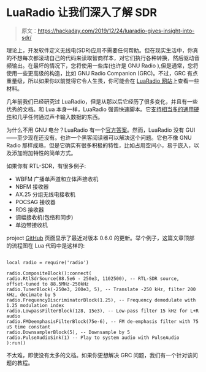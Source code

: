 # LuaRadio 让我们深入了解 SDR

> 原文：<https://hackaday.com/2019/12/24/luaradio-gives-insight-into-sdr/>

理论上，开发软件定义无线电(SDR)应用不需要任何帮助。但在现实生活中，你真的不想每次都滚动自己的代码来读取智商样本，对它们执行各种转换，然后驱动音频输出。在最坏的情况下，您将使用一些库(也许是 GNU Radio ),但是通常，您将使用一些更高级的构造，比如 GNU Radio Companion (GRC)。不过，GRC 有点重量级，所以如果你以前觉得它令人生畏，你可能会在 [LuaRadio 网站](https://luaradio.io/new-to-sdr.html)上查看一些材料。

几年前我们已经研究过 LuaRadio，但是从那以后它经历了很多变化，并且有一些优秀的文档。和 Lua 本身一样，LuaRadio 强调快速脚本。它[支持相当多的通用硬件](https://luaradio.io/docs/supported-hardware.html)和几乎任何通过声卡输入数据的东西。

为什么不用 GNU 电台？LuaRadio 有一个[官方答案](https://luaradio.io/docs/comparison-gnuradio.html)。然而，LuaRadio 没有 GUI——至少现在还没有。也许一个黑客阅读器可以解决这个问题。它也不像 GNU Radio 那样成熟，但是它确实有很多积极的特性，比如占用空间小，易于嵌入，以及添加附加特性的简单方式。

如果你有 RTL-SDR，有很多例子:

*   WBFM 广播单声道和立体声接收机
*   NBFM 接收器
*   AX.25 分组无线电接收机
*   POCSAG 接收器
*   RDS 接收器
*   调幅接收机(包络和同步)
*   单边带接收机

project [GitHub](https://github.com/vsergeev/luaradio) 页面显示了最近对版本 0.6.0 的更新。举个例子，这篇文章顶部的流程图在 Lua 代码中是这样的:

```

local radio = require('radio')

radio.CompositeBlock():connect(
radio.RtlSdrSource(88.5e6 - 250e3, 1102500), -- RTL-SDR source, offset-tuned to 88.5MHz-250kHz
radio.TunerBlock(-250e3, 200e3, 5), -- Translate -250 kHz, filter 200 kHz, decimate by 5
radio.FrequencyDiscriminatorBlock(1.25), -- Frequency demodulate with 1.25 modulation index
radio.LowpassFilterBlock(128, 15e3), -- Low-pass filter 15 kHz for L+R audio
radio.FMDeemphasisFilterBlock(75e-6), -- FM de-emphasis filter with 75 uS time constant
radio.DownsamplerBlock(5), -- Downsample by 5
radio.PulseAudioSink(1) -- Play to system audio with PulseAudio
):run()

```

不太难，即使没有太多的文档。如果你更想解决 GRC 问题，我们有一个针对该问题的教程。